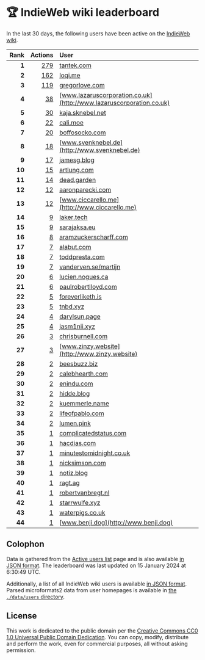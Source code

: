 # 🏆 IndieWeb wiki leaderboard

In the last 30 days, the following users have been active on the [IndieWeb wiki](https://indieweb.org).

| Rank | Actions | User |
|-----:|--------:|:-----|
| **1** | [279](https://indieweb.org/Special:Contributions/Tantek.com) | [tantek.com](http://tantek.com) |
| **2** | [162](https://indieweb.org/Special:Contributions/Loqi.me) | [loqi.me](http://loqi.me) |
| **3** | [119](https://indieweb.org/Special:Contributions/Gregorlove.com) | [gregorlove.com](http://gregorlove.com) |
| **4** | [38](https://indieweb.org/Special:Contributions/Www.lazaruscorporation.co.uk) | [www.lazaruscorporation.co.uk](http://www.lazaruscorporation.co.uk) |
| **5** | [30](https://indieweb.org/Special:Contributions/Kaja.sknebel.net) | [kaja.sknebel.net](http://kaja.sknebel.net) |
| **6** | [22](https://indieweb.org/Special:Contributions/Cali.moe) | [cali.moe](http://cali.moe) |
| **7** | [20](https://indieweb.org/Special:Contributions/Boffosocko.com) | [boffosocko.com](http://boffosocko.com) |
| **8** | [18](https://indieweb.org/Special:Contributions/Www.svenknebel.de) | [www.svenknebel.de](http://www.svenknebel.de) |
| **9** | [17](https://indieweb.org/Special:Contributions/Jamesg.blog) | [jamesg.blog](http://jamesg.blog) |
| **10** | [15](https://indieweb.org/Special:Contributions/Artlung.com) | [artlung.com](http://artlung.com) |
| **11** | [14](https://indieweb.org/Special:Contributions/Dead.garden) | [dead.garden](http://dead.garden) |
| **12** | [12](https://indieweb.org/Special:Contributions/Aaronparecki.com) | [aaronparecki.com](http://aaronparecki.com) |
| **13** | [12](https://indieweb.org/Special:Contributions/Www.ciccarello.me) | [www.ciccarello.me](http://www.ciccarello.me) |
| **14** | [9](https://indieweb.org/Special:Contributions/Laker.tech) | [laker.tech](http://laker.tech) |
| **15** | [9](https://indieweb.org/Special:Contributions/Sarajaksa.eu) | [sarajaksa.eu](http://sarajaksa.eu) |
| **16** | [8](https://indieweb.org/Special:Contributions/Aramzuckerscharff.com) | [aramzuckerscharff.com](http://aramzuckerscharff.com) |
| **17** | [7](https://indieweb.org/Special:Contributions/Alabut.com) | [alabut.com](http://alabut.com) |
| **18** | [7](https://indieweb.org/Special:Contributions/Toddpresta.com) | [toddpresta.com](http://toddpresta.com) |
| **19** | [7](https://indieweb.org/Special:Contributions/Vanderven.se_martijn) | [vanderven.se/martijn](http://vanderven.se/martijn) |
| **20** | [6](https://indieweb.org/Special:Contributions/Lucien.nogues.ca) | [lucien.nogues.ca](http://lucien.nogues.ca) |
| **21** | [6](https://indieweb.org/Special:Contributions/Paulrobertlloyd.com) | [paulrobertlloyd.com](http://paulrobertlloyd.com) |
| **22** | [5](https://indieweb.org/Special:Contributions/Foreverliketh.is) | [foreverliketh.is](http://foreverliketh.is) |
| **23** | [5](https://indieweb.org/Special:Contributions/Tnbd.xyz) | [tnbd.xyz](http://tnbd.xyz) |
| **24** | [4](https://indieweb.org/Special:Contributions/Darylsun.page) | [darylsun.page](http://darylsun.page) |
| **25** | [4](https://indieweb.org/Special:Contributions/Jasm1nii.xyz) | [jasm1nii.xyz](http://jasm1nii.xyz) |
| **26** | [3](https://indieweb.org/Special:Contributions/Chrisburnell.com) | [chrisburnell.com](http://chrisburnell.com) |
| **27** | [3](https://indieweb.org/Special:Contributions/Www.zinzy.website) | [www.zinzy.website](http://www.zinzy.website) |
| **28** | [2](https://indieweb.org/Special:Contributions/Beesbuzz.biz) | [beesbuzz.biz](http://beesbuzz.biz) |
| **29** | [2](https://indieweb.org/Special:Contributions/Calebhearth.com) | [calebhearth.com](http://calebhearth.com) |
| **30** | [2](https://indieweb.org/Special:Contributions/Enindu.com) | [enindu.com](http://enindu.com) |
| **31** | [2](https://indieweb.org/Special:Contributions/Hidde.blog) | [hidde.blog](http://hidde.blog) |
| **32** | [2](https://indieweb.org/Special:Contributions/Kuemmerle.name) | [kuemmerle.name](http://kuemmerle.name) |
| **33** | [2](https://indieweb.org/Special:Contributions/Lifeofpablo.com) | [lifeofpablo.com](http://lifeofpablo.com) |
| **34** | [2](https://indieweb.org/Special:Contributions/Lumen.pink) | [lumen.pink](http://lumen.pink) |
| **35** | [1](https://indieweb.org/Special:Contributions/Complicatedstatus.com) | [complicatedstatus.com](http://complicatedstatus.com) |
| **36** | [1](https://indieweb.org/Special:Contributions/Hacdias.com) | [hacdias.com](http://hacdias.com) |
| **37** | [1](https://indieweb.org/Special:Contributions/Minutestomidnight.co.uk) | [minutestomidnight.co.uk](http://minutestomidnight.co.uk) |
| **38** | [1](https://indieweb.org/Special:Contributions/Nicksimson.com) | [nicksimson.com](http://nicksimson.com) |
| **39** | [1](https://indieweb.org/Special:Contributions/Notiz.blog) | [notiz.blog](http://notiz.blog) |
| **40** | [1](https://indieweb.org/Special:Contributions/Ragt.ag) | [ragt.ag](http://ragt.ag) |
| **41** | [1](https://indieweb.org/Special:Contributions/Robertvanbregt.nl) | [robertvanbregt.nl](http://robertvanbregt.nl) |
| **42** | [1](https://indieweb.org/Special:Contributions/Starrwulfe.xyz) | [starrwulfe.xyz](http://starrwulfe.xyz) |
| **43** | [1](https://indieweb.org/Special:Contributions/Waterpigs.co.uk) | [waterpigs.co.uk](http://waterpigs.co.uk) |
| **44** | [1](https://indieweb.org/Special:Contributions/Www.benji.dog) | [www.benji.dog](http://www.benji.dog) |


## Colophon

Data is gathered from the [Active users list](https://indieweb.org/Special:ActiveUsers) page and is also available [in JSON format](https://github.com/jgarber623/indieweb-wiki-leaderboard/blob/main/data/leaderboard.json). The leaderboard was last updated on 15 January 2024 at 6:30:49 UTC.

Additionally, a list of all IndieWeb wiki users is available [in JSON format](https://github.com/jgarber623/indieweb-wiki-leaderboard/blob/main/data/users.json). Parsed microformats2 data from user homepages is available in [the `./data/users` directory](https://github.com/jgarber623/indieweb-wiki-leaderboard/blob/main/data/users).

## License

This work is dedicated to the public domain per the [Creative Commons CC0 1.0 Universal Public Domain Dedication](https://creativecommons.org/publicdomain/zero/1.0/). You can copy, modify, distribute and perform the work, even for commercial purposes, all without asking permission.
